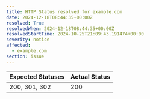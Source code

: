 ```yaml
---
title: HTTP Status resolved for example.com
date: 2024-12-18T08:44:35+00:00Z
resolved: True
resolvedWhen: 2024-12-18T08:44:35+00:00Z
resolvedStartTime: 2024-10-25T21:09:43.191474+00:00
severity: notice
affected:
  - example.com
section: issue
---
```


| Expected Statuses | Actual Status  |
|-------------------|----------------|
| 200, 301, 302 | 200 |
